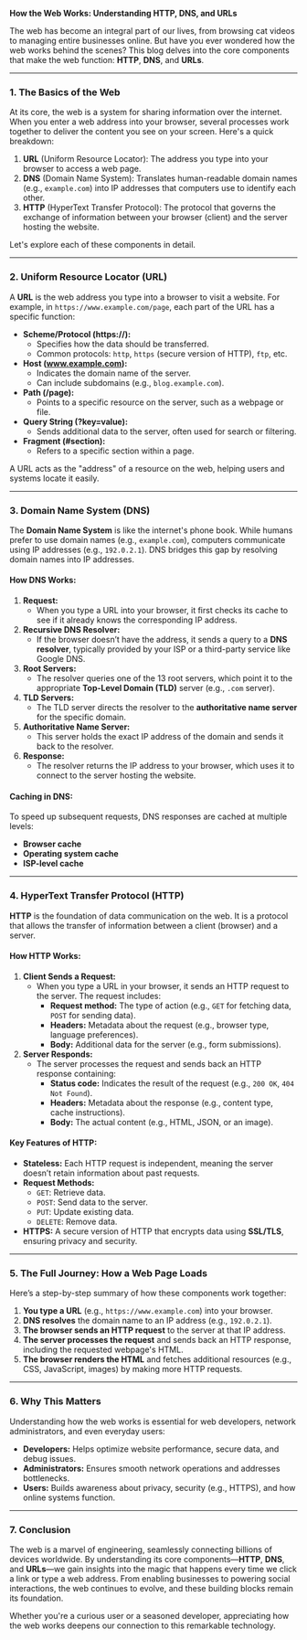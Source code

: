 **How the Web Works: Understanding HTTP, DNS, and URLs**

The web has become an integral part of our lives, from browsing cat videos to managing entire businesses online. But have you ever wondered how the web works behind the scenes? This blog delves into the core components that make the web function: **HTTP**, **DNS**, and **URLs**.

---

### **1. The Basics of the Web**
At its core, the web is a system for sharing information over the internet. When you enter a web address into your browser, several processes work together to deliver the content you see on your screen. Here's a quick breakdown:
1. **URL** (Uniform Resource Locator): The address you type into your browser to access a web page.
2. **DNS** (Domain Name System): Translates human-readable domain names (e.g., `example.com`) into IP addresses that computers use to identify each other.
3. **HTTP** (HyperText Transfer Protocol): The protocol that governs the exchange of information between your browser (client) and the server hosting the website.

Let's explore each of these components in detail.

---

### **2. Uniform Resource Locator (URL)**
A **URL** is the web address you type into a browser to visit a website. For example, in `https://www.example.com/page`, each part of the URL has a specific function:
- **Scheme/Protocol (https://):**
  - Specifies how the data should be transferred.
  - Common protocols: `http`, `https` (secure version of HTTP), `ftp`, etc.
- **Host (www.example.com):**
  - Indicates the domain name of the server.
  - Can include subdomains (e.g., `blog.example.com`).
- **Path (/page):**
  - Points to a specific resource on the server, such as a webpage or file.
- **Query String (?key=value):**
  - Sends additional data to the server, often used for search or filtering.
- **Fragment (#section):**
  - Refers to a specific section within a page.

A URL acts as the "address" of a resource on the web, helping users and systems locate it easily.

---

### **3. Domain Name System (DNS)**
The **Domain Name System** is like the internet's phone book. While humans prefer to use domain names (e.g., `example.com`), computers communicate using IP addresses (e.g., `192.0.2.1`). DNS bridges this gap by resolving domain names into IP addresses.

#### **How DNS Works:**
1. **Request:**
   - When you type a URL into your browser, it first checks its cache to see if it already knows the corresponding IP address.
2. **Recursive DNS Resolver:**
   - If the browser doesn’t have the address, it sends a query to a **DNS resolver**, typically provided by your ISP or a third-party service like Google DNS.
3. **Root Servers:**
   - The resolver queries one of the 13 root servers, which point it to the appropriate **Top-Level Domain (TLD)** server (e.g., `.com` server).
4. **TLD Servers:**
   - The TLD server directs the resolver to the **authoritative name server** for the specific domain.
5. **Authoritative Name Server:**
   - This server holds the exact IP address of the domain and sends it back to the resolver.
6. **Response:**
   - The resolver returns the IP address to your browser, which uses it to connect to the server hosting the website.

#### **Caching in DNS:**
To speed up subsequent requests, DNS responses are cached at multiple levels:
- **Browser cache**
- **Operating system cache**
- **ISP-level cache**

---

### **4. HyperText Transfer Protocol (HTTP)**
**HTTP** is the foundation of data communication on the web. It is a protocol that allows the transfer of information between a client (browser) and a server.

#### **How HTTP Works:**
1. **Client Sends a Request:**
   - When you type a URL in your browser, it sends an HTTP request to the server. The request includes:
     - **Request method:** The type of action (e.g., `GET` for fetching data, `POST` for sending data).
     - **Headers:** Metadata about the request (e.g., browser type, language preferences).
     - **Body:** Additional data for the server (e.g., form submissions).
2. **Server Responds:**
   - The server processes the request and sends back an HTTP response containing:
     - **Status code:** Indicates the result of the request (e.g., `200 OK`, `404 Not Found`).
     - **Headers:** Metadata about the response (e.g., content type, cache instructions).
     - **Body:** The actual content (e.g., HTML, JSON, or an image).

#### **Key Features of HTTP:**
- **Stateless:** Each HTTP request is independent, meaning the server doesn’t retain information about past requests.
- **Request Methods:**
  - `GET`: Retrieve data.
  - `POST`: Send data to the server.
  - `PUT`: Update existing data.
  - `DELETE`: Remove data.
- **HTTPS:** A secure version of HTTP that encrypts data using **SSL/TLS**, ensuring privacy and security.

---

### **5. The Full Journey: How a Web Page Loads**
Here’s a step-by-step summary of how these components work together:
1. **You type a URL** (e.g., `https://www.example.com`) into your browser.
2. **DNS resolves** the domain name to an IP address (e.g., `192.0.2.1`).
3. **The browser sends an HTTP request** to the server at that IP address.
4. **The server processes the request** and sends back an HTTP response, including the requested webpage's HTML.
5. **The browser renders the HTML** and fetches additional resources (e.g., CSS, JavaScript, images) by making more HTTP requests.

---

### **6. Why This Matters**
Understanding how the web works is essential for web developers, network administrators, and even everyday users:
- **Developers:** Helps optimize website performance, secure data, and debug issues.
- **Administrators:** Ensures smooth network operations and addresses bottlenecks.
- **Users:** Builds awareness about privacy, security (e.g., HTTPS), and how online systems function.

---

### **7. Conclusion**
The web is a marvel of engineering, seamlessly connecting billions of devices worldwide. By understanding its core components—**HTTP**, **DNS**, and **URLs**—we gain insights into the magic that happens every time we click a link or type a web address. From enabling businesses to powering social interactions, the web continues to evolve, and these building blocks remain its foundation.

Whether you're a curious user or a seasoned developer, appreciating how the web works deepens our connection to this remarkable technology.